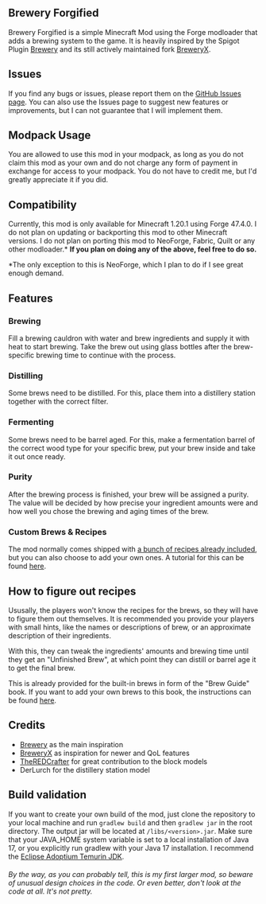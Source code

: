 ## Brewery Forgified
Brewery Forgified is a simple Minecraft Mod using the Forge modloader that adds a brewing system to the game.
It is heavily inspired by the Spigot Plugin [Brewery](https://www.spigotmc.org/resources/brewery.3082/) and its still actively maintained fork [BreweryX](https://www.spigotmc.org/resources/breweryx.114777/).

## Issues
If you find any bugs or issues, please report them on the [GitHub Issues page](https://github.com/Fabian2611/brewerymod/issues/).
You can also use the Issues page to suggest new features or improvements, but I can not guarantee that I will implement them.

## Modpack Usage
You are allowed to use this mod in your modpack, as long as you do not claim this mod as your own and do not charge any form of payment in exchange for access to your modpack.
You do not have to credit me, but I'd greatly appreciate it if you did.

## Compatibility
Currently, this mod is only available for Minecraft 1.20.1 using Forge 47.4.0.
I do not plan on updating or backporting this mod to other Minecraft versions.
I do not plan on porting this mod to NeoForge, Fabric, Quilt or any other modloader.*
**If you plan on doing any of the above, feel free to do so.**

*The only exception to this is NeoForge, which I plan to do if I see great enough demand.

## Features
### Brewing
Fill a brewing cauldron with water and brew ingredients and supply it with heat to start brewing. Take the brew out using glass bottles after the brew-specific brewing time to continue with the process.
### Distilling
Some brews need to be distilled. For this, place them into a distillery station together with the correct filter.
### Fermenting
Some brews need to be barrel aged. For this, make a fermentation barrel of the correct wood type for your specific brew, put your brew inside and take it out once ready.
### Purity
After the brewing process is finished, your brew will be assigned a purity. The value will be decided by how precise your ingredient amounts were and how well you chose the brewing and aging times of the brew.
### Custom Brews & Recipes
The mod normally comes shipped with [a bunch of recipes already included](https://github.com/Fabian2611/brewerymod/wiki/Builtins), but you can also choose to add your own ones. A tutorial for this can be found [here](https://github.com/Fabian2611/brewerymod/wiki/Custom-Brews-&-Recipes).

## How to figure out recipes
Ususally, the players won't know the recipes for the brews, so they will have to figure them out themselves.
It is recommended you provide your players with small hints, like the names or descriptions of brew, or an approximate description of their ingredients.

With this, they can tweak the ingredients' amounts and brewing time until they get an "Unfinished Brew", at which point they can distill or barrel age it to get the final brew.

This is already provided for the built-in brews in form of the "Brew Guide" book.
If you want to add your own brews to this book, the instructions can be found [here](https://github.com/Fabian2611/brewerymod/wiki/Guide-Book-Entries).

## Credits
- [Brewery](https://www.spigotmc.org/resources/brewery.3082/) as the main inspiration
- [BreweryX](https://www.spigotmc.org/resources/breweryx.114777/) as inspiration for newer and QoL features
- [TheREDCrafter](https://github.com/TheREDCraafter) for great contribution to the block models
- DerLurch for the distillery station model

## Build validation
If you want to create your own build of the mod, just clone the repository to your local machine and run `gradlew build` and then `gradlew jar` in the root directory. The output jar will be located at `/libs/<version>.jar`. Make sure that your JAVA_HOME system variable is set to a local installation of Java 17, or you explicitly run gradlew with your Java 17 installation.
I recommend the [Eclipse Adoptium Temurin JDK](https://adoptium.net/temurin/releases?version=17&os=any&arch=any).

###### By the way, as you can probably tell, this is my first larger mod, so beware of unusual design choices in the code. Or even better, don't look at the code at all. It's not pretty.
